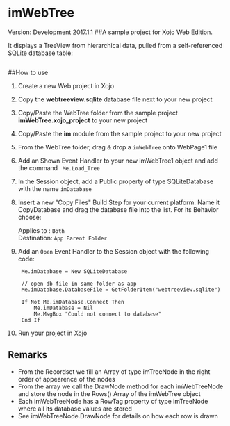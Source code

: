 # imWebTree
Version: Development 2017.1.1
##A sample project for Xojo Web Edition.
  
It displays a TreeView from hierarchical data, pulled from a self-referenced SQLite database table:

![<Display Name>](<https://www.osswald.com/github/imwebtree.png>)
 
##How to use
1. Create a new Web project in Xojo
2. Copy the **webtreeview.sqlite** database file next to your new project 
3. Copy/Paste the WebTree folder from the sample project **imWebTree.xojo_project** to your new project
4. Copy/Paste the **im** module from the sample project to your new project
5. From the WebTree folder, drag & drop a ```imWebTree``` onto WebPage1
file
6. Add an Shown Event Handler to your new imWebTree1 object and add the command ``` Me.Load_Tree```
7. In the Session object, add a Public property of type SQLiteDatabase with the name ```imDatabase```
8. Insert a new "Copy Files" Build Step for your current platform. Name it CopyDatabase and drag the database file into the list. For its Behavior choose: 

    Applies to : ```Both```   
    Destination: ```App Parent Folder ```
 
9. Add an ```Open``` Event Handler to the Session object with the following code:

		Me.imDatabase = New SQLiteDatabase
		
		// open db-file in same folder as app
		Me.imDatabase.DatabaseFile = GetFolderItem("webtreeview.sqlite")

		If Not Me.imDatabase.Connect Then
  			Me.imDatabase = Nil
  			Me.MsgBox "Could not connect to database"
		End If
10. Run your project in Xojo

## Remarks
* From the Recordset we fill an Array of type imTreeNode in the right order of appearence of the nodes
* From the array we call the DrawNode method for each imWebTreeNode and store the node in the Rows() Array of the imWebTree object
* Each imWebTreeNode has a RowTag property of type imTreeNode where all its database values are stored 
* See imWebTreeNode.DrawNode for details on how each row is drawn
